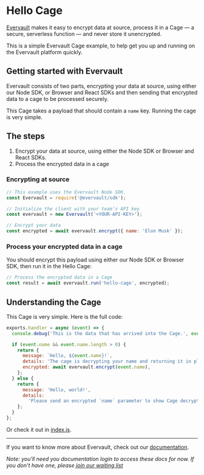 # Hello Cage
[Evervault](https://evervault.com) makes it easy to encrypt data at source, process it in a Cage — a secure, serverless function — and never store it unencrypted.

This is a simple Evervault Cage example, to help get you up and running on the Evervault platform quickly.

## Getting started with Evervault

Evervault consists of two parts, encrypting your data at source, using either our Node SDK, or Browser and React SDKs and then sending that encrypted data to a cage to be processed securely.

This Cage takes a payload that should contain a `name` key. Running the cage is very simple.

## The steps
1. Encrypt your data at source, using either the Node SDK or Browser and React SDKs.
2. Process the encrypted data in a cage

### Encrypting at source
```javascript
// This example uses the Evervault Node SDK.
const Evervault = require('@evervault/sdk');

// Initialize the client with your team’s API key
const evervault = new Evervault('<YOUR-API-KEY>');

// Encrypt your data
const encrypted = await evervault.encrypt({ name: 'Elon Musk' });
```

### Process your encrypted data in a cage
You should encrypt this payload using either our Node SDK or Browser SDK, then run it in the Hello Cage:

```javascript
// Process the encrypted data in a Cage
const result = await evervault.run('hello-cage', encrypted);
```

## Understanding the Cage
This Cage is very simple. Here is the full code:
```javascript
exports.handler = async (event) => {
  console.debug('This is the data that has arrived into the Cage.', event);

  if (event.name && event.name.length > 0) {
    return {
      message: `Hello, ${event.name}!`,
      details: 'The cage is decrypting your name and returning it in plaintext',
      encrypted: await evervault.encrypt(event.name),
    };
  } else {
    return {
      message: 'Hello, world!',
      details:
        'Please send an encrypted `name` parameter to show Cage decryption in action',
    };
  }
};
```

Or check it out in [index.js](./index.js).

--- 
If you want to know more about Evervault, check out our [documentation](https://docs.evervault.com).

_Note: you'll need you documentation login to access these docs for now. If you don't have one, please [join our waiting list](https://evervault.com)_
